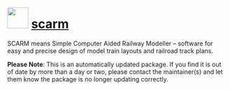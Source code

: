 ﻿# <img src="https://cdn.rawgit.com/mkevenaar/chocolatey-packages/master/icons/scarm.png" width="48" height="48"/> [scarm](https://chocolatey.org/packages/scarm)

SCARM means Simple Computer Aided Railway Modeller – software for easy and precise design of model train layouts and railroad track plans.

**Please Note**: This is an automatically updated package. If you find it is
out of date by more than a day or two, please contact the maintainer(s) and
let them know the package is no longer updating correctly.
